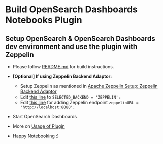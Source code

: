 # Build OpenSearch Dashboards Notebooks Plugin

## Setup OpenSearch & OpenSearch Dashboards dev environment and use the plugin with Zeppelin

- Please follow [README.md](../../README.md) for build instructions.

- **[Optional] If using Zeppelin Backend Adaptor:**
  - Setup Zeppelin as mentioned in [Apache Zeppelin Setup: Zeppelin Backend Adaptor](./Zeppelin_backend_adaptor.md#apache-zeppelin-setup)
  - Edit [this line](https://github.com/opensearch-project/dashboards-notebooks/blob/dev/common/index.ts#L19) to `SELECTED_BACKEND = 'ZEPPELIN';`
  - Edit [this line](https://github.com/opensearch-project/dashboards-notebooks/blob/dev/common/index.ts#L21) for adding Zeppelin endpoint `zeppelinURL = 'http://localhost:8080';`
- Start OpenSearch Dashboards

- More on [Usage of Plugin](./Usage_Documentation.md)

- Happy Notebooking :)
